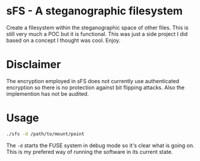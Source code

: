 # sFS - A steganographic filesystem
Create a filesystem within the steganographic space of other files. This is still very much a POC but it is functional. This was just a side project I did based on a concept I thought was cool. Enjoy.

# Disclaimer
The encryption employed in sFS does not currently use authenticated encryption so there is no protection against bit flipping attacks. Also the implemention has not be audited.

# Usage
```bash
./sfs -d /path/to/mount/point
```
The ```-d``` starts the FUSE system in debug mode so it's clear what is going on. This is my prefered way of running the software in its current state.
